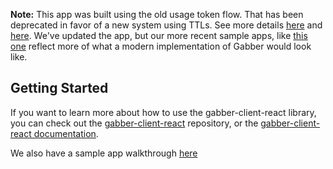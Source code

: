 **Note:** This app was built using the old usage token flow. That has been deprecated in favor of a new system using TTLs. See more details [here](https://docs.gabber.dev/authentication) and [here](https://docs.gabber.dev/reference/create-usage-token). We've updated the app, but our more recent sample apps, like [this one](https://github.com/gabber-dev/example-next-js) reflect more of what a modern implementation of Gabber would look like.

## Getting Started

If you want to learn more about how to use the gabber-client-react library, you can check out the [gabber-client-react](https://github.com/gabber-dev/gabber-client-react) repository, or the [gabber-client-react documentation](https://docs.gabber.dev).

We also have a sample app walkthrough [here](https://docs.gabber.dev/sample-app)
